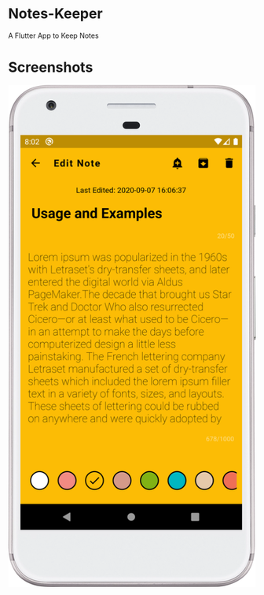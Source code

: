 # Notes-Keeper
A Flutter App to Keep Notes

# Screenshots
![](https://github.com/testuser2212/test-project/blob/master/screenshots/device-2020-09-08-200335.png)


